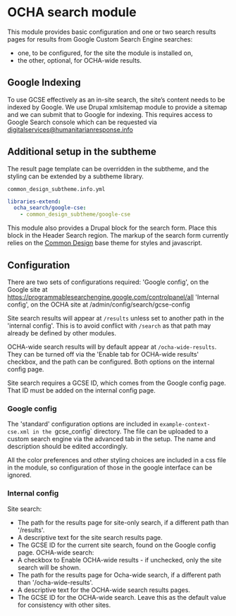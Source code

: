 # OCHA search module

This module provides basic configuration and one or two search results pages
for results from Google Custom Search Engine searches:
 * one, to be configured, for the site the module is installed on,
 * the other, optional, for OCHA-wide results.

## Google Indexing

To use GCSE effectively as an in-site search, the site’s content needs to be
indexed by Google.
We use Drupal xmlsitemap module to provide a sitemap and we can submit that to
Google for indexing. This requires access to Google Search console which can be
requested via digitalservices@humanitarianresponse.info

## Additional setup in the subtheme

The result page template can be overridden in the subtheme, and the
styling can be extended by a subtheme library.

`common_design_subtheme.info.yml`

```yaml
libraries-extend:
  ocha_search/google-cse:
    - common_design_subtheme/google-cse
```

This module also provides a Drupal block for the search form. Place this block
in the Header Search region. The markup of the search form currently relies on
the [Common Design][common-design] base theme for styles and javascript.

  [common-design]: https://github.com/UN-OCHA/common_design

## Configuration

There are two sets of configurations required:
'Google config', on the Google site at
https://programmablesearchengine.google.com/controlpanel/all
'Internal config', on the OCHA site at
/admin/config/search/gcse-config

Site search results will appear at `/results` unless set to another path in the
'internal config'. This is to avoid conflict with `/search` as that path may
already be defined by other modules.

OCHA-wide search results will by default appear at `/ocha-wide-results`.
They can be turned off via the 'Enable tab for OCHA-wide results' checkbox, and
the path can be configured. Both options on the internal config page.

Site search requires a GCSE ID, which comes from the Google config page.
That ID must be added on the internal config page.

### Google config

The 'standard' configuration options are included in `example-context-cse.xml
in the `gcse_config` directory. The file can be uploaded to a custom search
engine via the advanced tab in the setup. The name and description should be
edited accordingly.

All the color preferences and other styling choices are included in a css file
in the module, so configuration of those in the google interface can be ignored.

### Internal config

Site search:
  * The path for the results page for site-only search, if a different path than
  '/results'.
  * A descriptive text for the site search results page.
  * The GCSE ID for the current site search, found on the Google config page.
OCHA-wide search:
  * A checkbox to Enable OCHA-wide results - if unchecked, only the site search
  will be shown.
  * The path for the results page for Ocha-wide search, if a different path than
  '/ocha-wide-results'.
  * A descriptive text for the OCHA-wide search results pages.
  * The GCSE ID for the OCHA-wide search. Leave this as the default value for
  consistency with other sites.
